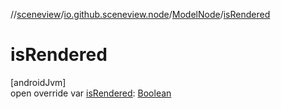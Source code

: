 //[sceneview](../../../index.md)/[io.github.sceneview.node](../index.md)/[ModelNode](index.md)/[isRendered](is-rendered.md)

# isRendered

[androidJvm]\
open override var [isRendered](is-rendered.md): [Boolean](https://kotlinlang.org/api/latest/jvm/stdlib/kotlin/-boolean/index.html)
